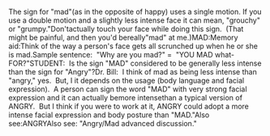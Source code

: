 The sign for "mad"(as in the opposite of 
	happy) uses a single motion. If you use a double motion and a slightly less 
	intense face it can mean, "grouchy" or "grumpy."Don'tactually touch your face while doing this sign.  (That might be painful, and 
	then you'd bereally"mad" at me.)MAD:Memory aid:Think of the way a person's face gets all scrunched up when he or she is
  mad.Sample sentence:  "Why are you mad?" =  "YOU MAD what-FOR?"STUDENT:  Is the sign 
	"MAD" considered to be 
  generally less intense than the sign for "Angry"?Dr. Bill:  I think of mad as being less intense than 
	"angry," yes.  
  But, I it depends on the usage (body language and facial expression).  A person can sign the word "MAD" 
  with very strong facial expression and it can actually bemore intensethan a 
  typical version of ANGRY.  But I think if you were to work at it, 
  ANGRY could adopt a more intense facial expression and body posture 
  than "MAD."Also see:ANGRYAlso see: "Angry/Mad advanced 
	discussion."